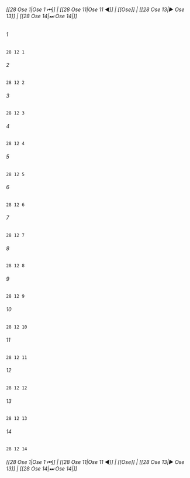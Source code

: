 
###### [[28 Ose 1|Ose 1 ⏮]] | [[28 Ose 11|Ose 11 ◀]] | [[Ose]] | [[28 Ose 13|▶ Ose 13]] | [[28 Ose 14|⏭ Ose 14|]]

###### 1
``` verse
28 12 1 
```
###### 2
``` verse
28 12 2 
```
###### 3
``` verse
28 12 3 
```
###### 4
``` verse
28 12 4 
```
###### 5
``` verse
28 12 5 
```
###### 6
``` verse
28 12 6 
```
###### 7
``` verse
28 12 7 
```
###### 8
``` verse
28 12 8 
```
###### 9
``` verse
28 12 9 
```
###### 10
``` verse
28 12 10 
```
###### 11
``` verse
28 12 11 
```
###### 12
``` verse
28 12 12 
```
###### 13
``` verse
28 12 13 
```
###### 14
``` verse
28 12 14 
```

###### [[28 Ose 1|Ose 1 ⏮]] | [[28 Ose 11|Ose 11 ◀]] | [[Ose]] | [[28 Ose 13|▶ Ose 13]] | [[28 Ose 14|⏭ Ose 14|]]

